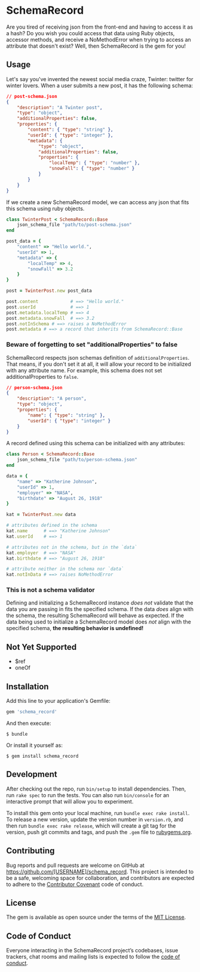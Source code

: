 # SchemaRecord

Are you tired of receiving json from the front-end and having to access it as a hash? Do you wish you could access that data using Ruby objects, accessor methods, and receive a NoMethodError when trying to access an attribute that doesn't exist? Well, then SchemaRecord is the gem for you!


## Usage

Let's say you've invented the newest social media craze, Twinter: twitter for winter lovers. When a user submits a new post, it has the following schema:

```json
// post-schema.json
{
    "description": "A Twinter post",
    "type": "object",
    "additionalProperties": false,
    "properties": {
        "content": { "type": "string" },
        "userId": { "type": "integer" },
        "metadata": {
            "type": "object",
            "additionalProperties": false,
            "properties": {
                "localTemp": { "type": "number" },
                "snowFall": { "type": "number" }
            }
        }
    }
}
```

If we create a new SchemaRecord model, we can access any json that fits this schema using ruby objects.

```ruby
class TwinterPost < SchemaRecord::Base
    json_schema_file "path/to/post-schema.json"
end

post_data = {
    "content" => "Hello world.",
    "userId" => 1,
    "metadata" => {
        "localTemp" => 4,
        "snowFall" => 3.2
    }
}

post = TwinterPost.new post_data

post.content            # ==> "Hello world."
post.userId             # ==> 1
post.metadata.localTemp # ==> 4
post.metadata.snowFall  # ==> 3.2
post.notInSchema # ==> raises a NoMethodError
post.metadata # ==> a record that inherits from SchemaRecord::Base
```

### Beware of forgetting to set "additionalProperties" to false

SchemaRecord respects json schemas definition of `additionalProperties`. That means, if you don't set it at all, it will allow your record to be initialized with any attribute name. For example, this schema does not set additionalProperties to `false`.

```json
// person-schema.json
{
    "description": "A person",
    "type": "object",
    "properties": {
        "name": { "type": "string" },
        "userId": { "type": "integer" }
    }
}
```

A record defined using this schema can be initialized with any attributes:

```ruby
class Person < SchemaRecord::Base
    json_schema_file "path/to/person-schema.json"
end

data = {
    "name" => "Katherine Johnson",
    "userId" => 1,
    "employer" => "NASA",
    "birthdate" => "August 26, 1918"
}

kat = TwinterPost.new data

# attributes defined in the schema
kat.name      # ==> "Katherine Johnson"
kat.userId    # ==> 1

# attributes not in the schema, but in the `data`
kat.employer  # ==> "NASA"
kat.birthdate # ==> "August 26, 1918"

# attribute neither in the schema nor `data`
kat.notInData # ==> raises NoMethodError
```

### This is not a schema validator

Defining and initializing a SchemaRecord instance *does not* validate that the data you are passing in fits the specified schema. If the data *does* align with the schema, the resulting SchemaRecord will behave as expected. If the data being used to initialize a SchemaRecord model does *not* align with the specified schema, **the resulting behavior is undefined!**

## Not Yet Supported
- $ref
- oneOf


## Installation

Add this line to your application's Gemfile:

```ruby
gem 'schema_record'
```

And then execute:

    $ bundle

Or install it yourself as:

    $ gem install schema_record

## Development

After checking out the repo, run `bin/setup` to install dependencies. Then, run `rake spec` to run the tests. You can also run `bin/console` for an interactive prompt that will allow you to experiment.

To install this gem onto your local machine, run `bundle exec rake install`. To release a new version, update the version number in `version.rb`, and then run `bundle exec rake release`, which will create a git tag for the version, push git commits and tags, and push the `.gem` file to [rubygems.org](https://rubygems.org).

## Contributing

Bug reports and pull requests are welcome on GitHub at https://github.com/[USERNAME]/schema_record. This project is intended to be a safe, welcoming space for collaboration, and contributors are expected to adhere to the [Contributor Covenant](http://contributor-covenant.org) code of conduct.

## License

The gem is available as open source under the terms of the [MIT License](https://opensource.org/licenses/MIT).

## Code of Conduct

Everyone interacting in the SchemaRecord project’s codebases, issue trackers, chat rooms and mailing lists is expected to follow the [code of conduct](https://github.com/[USERNAME]/schema_record/blob/master/CODE_OF_CONDUCT.md).
